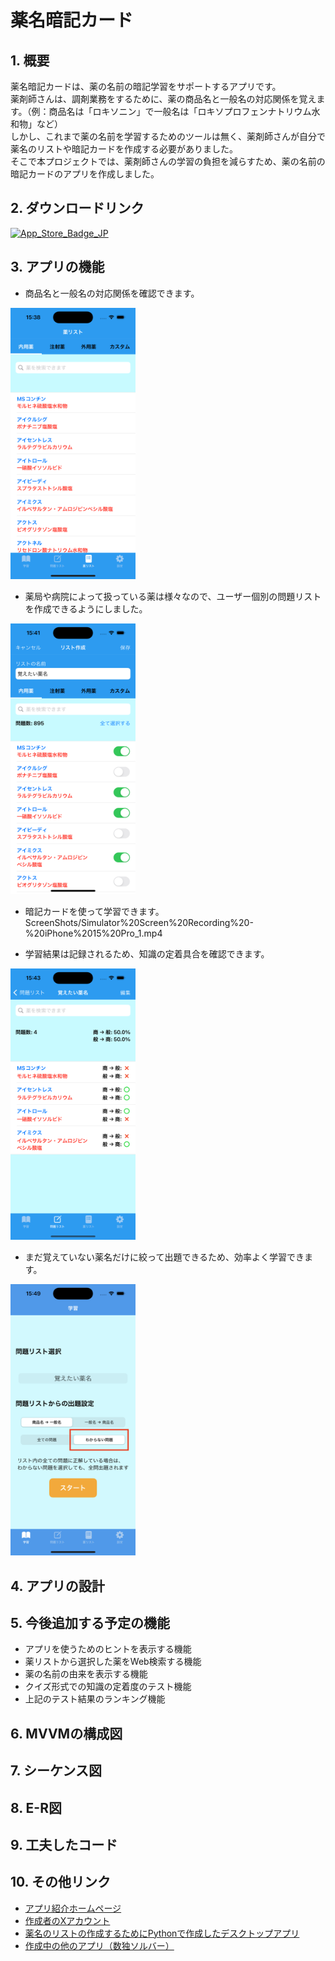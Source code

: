 # 薬名暗記カード

## 1. 概要
薬名暗記カードは、薬の名前の暗記学習をサポートするアプリです。<br>
薬剤師さんは、調剤業務をするために、薬の商品名と一般名の対応関係を覚えます。（例：商品名は「ロキソニン」で一般名は「ロキソプロフェンナトリウム水和物」など）<br>
しかし、これまで薬の名前を学習するためのツールは無く、薬剤師さんが自分で薬名のリストや暗記カードを作成する必要がありました。<br>
そこで本プロジェクトでは、薬剤師さんの学習の負担を減らすため、薬の名前の暗記カードのアプリを作成しました。<br>

## 2. ダウンロードリンク
[![App_Store_Badge_JP](https://user-images.githubusercontent.com/68992872/204145956-f5cc0fa8-d4c9-4f2c-b1d4-3c3b1d2e2aba.png)](https://apps.apple.com/jp/app/%E8%96%AC%E5%90%8D%E6%9A%97%E8%A8%98%E3%82%AB%E3%83%BC%E3%83%89/id6502452243)

## 3. アプリの機能
- 商品名と一般名の対応関係を確認できます。
<img width="200" src="ScreenShots/Simulator%20Screenshot%20-%20iPhone%2015%20Pro_1.png">

- 薬局や病院によって扱っている薬は様々なので、ユーザー個別の問題リストを作成できるようにしました。
<img width="200" src="ScreenShots/Simulator%20Screenshot%20-%20iPhone%2015%20Pro_2.png">

- 暗記カードを使って学習できます。
ScreenShots/Simulator%20Screen%20Recording%20-%20iPhone%2015%20Pro_1.mp4

- 学習結果は記録されるため、知識の定着具合を確認できます。
<img width="200" src="ScreenShots/Simulator%20Screenshot%20-%20iPhone%2015%20Pro_3.png">

- まだ覚えていない薬名だけに絞って出題できるため、効率よく学習できます。
<img width="200" src="ScreenShots/Simulator%20Screenshot%20-%20iPhone%2015%20Pro_4.png">

## 4. アプリの設計

## 5. 今後追加する予定の機能
- アプリを使うためのヒントを表示する機能
- 薬リストから選択した薬をWeb検索する機能
- 薬の名前の由来を表示する機能
- クイズ形式での知識の定着度のテスト機能
- 上記のテスト結果のランキング機能

## 6. MVVMの構成図

## 7. シーケンス図

## 8. E-R図

## 9. 工夫したコード

## 10. その他リンク
- [アプリ紹介ホームページ](https://tas5521.github.io/MedicineNameQuiz/index.html)<br>
- [作成者のXアカウント](https://x.com/ta_s11152)<br>
- [薬名のリストの作成するためにPythonで作成したデスクトップアプリ](https://github.com/tas5521/CreateMedicineNameDataSet)<br>
- [作成中の他のアプリ（数独ソルバー）](https://github.com/tas5521/SudokuSolver)